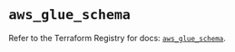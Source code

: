 # `aws_glue_schema`

Refer to the Terraform Registry for docs: [`aws_glue_schema`](https://registry.terraform.io/providers/hashicorp/aws/6.14.0/docs/resources/glue_schema).
